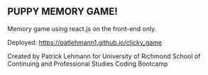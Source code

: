 ## PUPPY MEMORY GAME!

Memory game using react.js on the front-end only.

Deployed: https://patlehmann1.github.io/clicky_game

Created by Patrick Lehmann for University of Richmond School of Continuing and Professional Studies Coding Bootcamp

